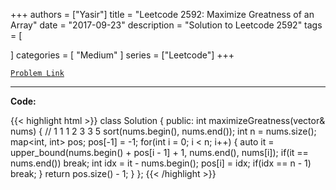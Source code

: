 
+++
authors = ["Yasir"]
title = "Leetcode 2592: Maximize Greatness of an Array"
date = "2017-09-23"
description = "Solution to Leetcode 2592"
tags = [
    
]
categories = [
    "Medium"
]
series = ["Leetcode"]
+++



[`Problem Link`](https://leetcode.com/problems/maximize-greatness-of-an-array/description/)

---

**Code:**

{{< highlight html >}}
class Solution {
public:
    int maximizeGreatness(vector<int>& nums) {
        // 1 1 1 2 3 3 5
        sort(nums.begin(), nums.end());
        int n = nums.size();
        map<int, int> pos;
        pos[-1] = -1;
        for(int i = 0; i < n; i++) {
            auto it = upper_bound(nums.begin() + pos[i - 1] + 1, nums.end(), nums[i]);
            if(it == nums.end()) break;
            int idx = it - nums.begin();
            pos[i] = idx;
            if(idx == n - 1) break;
        }
        return pos.size() - 1;
    }
};
{{< /highlight >}}


